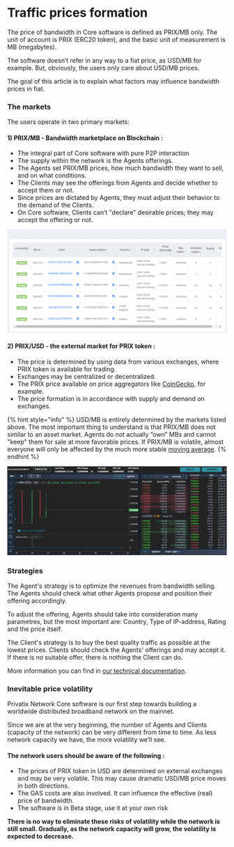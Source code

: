 # Traffic prices formation

The price of bandwidth in Core software is defined as PRIX/MB only. The unit of account is PRIX \(ERC20 token\), and the basic unit of measurement is MB \(megabytes\).

The software doesn’t refer in any way to a fiat price, as USD/MB for example. But, obviously, the users only care about USD/MB prices.

The goal of this article is to explain what factors may influence bandwidth prices in fiat.



### The markets

The users operate in two primary markets:

#### 1\) PRIX/MB - Bandwidth marketplace on Blockchain : 

* The integral part of Core software with pure P2P interaction
* The supply within the network is the Agents offerings. 
* The Agents set PRIX/MB prices, how much bandwidth they want to sell, and on what conditions.  
* The Clients may see the offerings from Agents and decide whether to accept them or not. 
* Since prices are dictated by Agents, they must adjust their behavior to the demand of the Clients.
* On Core software, Clients can’t "declare" desirable prices; they may accept the offering or not. 

![How Clients see the offerings in Advanced mode](../.gitbook/assets/42mwhig-1.png)

#### 2\) PRIX/USD - the external market for PRIX token : 

* The price is determined by using data from various exchanges, where PRIX token is available for trading.
* Exchanges may be centralized or decentralized.
* The PRIX price available on price aggregators like [CoinGecko](https://www.coingecko.com/en/coins/privatix), for example. 
* The price formation is in accordance with supply and demand on exchanges.

{% hint style="info" %}
USD/MB is entirely determined by the markets listed above. The most important thing to understand is that PRIX/MB does not similar to an asset market. Agents do not actually “own” MBs and cannot "keep" them for sale at more favorable prices. If PRIX/MB is volatile, almost everyone will only be affected by the much more stable [moving average](https://en.wikipedia.org/wiki/Moving_average). 
{% endhint %}

![PRIX / ETH pair on COSS.IO](../.gitbook/assets/42mvbht-1.png)

### Strategies

The Agent's strategy is to optimize the revenues from bandwidth selling. The Agents should check what other Agents propose and position their offering accordingly.

To adjust the offering, Agents should take into consideration many parametres, but the most important are: Country, Type of IP-address, Rating and the price itself.

The Client's strategy is to buy the best quality traffic as possible at the lowest prices. Clients should check the Agents' offerings and may accept it. If there is no suitable offer, there is nothing the Client can do.

More information you can find in [our technical documentation](../privatix-core/core/).

### Inevitable price volatility

Privatix Network Core software is our first step towards building a worldwide distributed broadband network on the mainnet.

Since we are at the very beginning, the number of Agents and Clients \(capacity of the network\) can be very different from time to time. As less network capacity we have, the more volatility we’ll see.

#### **The network users should be aware of the following :** 

* The prices of PRIX token in USD are determined on external exchanges and may be very volatile. This may cause dramatic USD/MB price moves in both directions.
* The GAS costs are also involved. It can influence the effective \(real\) price of bandwidth.
* The software is in Beta stage, use it at your own risk 

**There is no way to eliminate these risks of volatility while the network is still small. Gradually, as the network capacity will grow, the volatility is expected to decrease.**  










